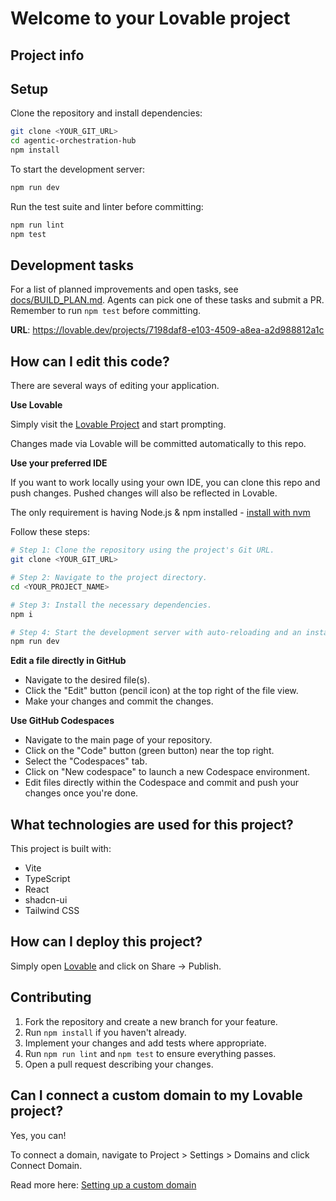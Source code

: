 # Welcome to your Lovable project

## Project info

## Setup

Clone the repository and install dependencies:

```sh
git clone <YOUR_GIT_URL>
cd agentic-orchestration-hub
npm install
```

To start the development server:

```sh
npm run dev
```

Run the test suite and linter before committing:

```sh
npm run lint
npm test
```

## Development tasks

For a list of planned improvements and open tasks, see [docs/BUILD_PLAN.md](docs/BUILD_PLAN.md). Agents can pick one of these tasks and submit a PR. Remember to run `npm test` before committing.


**URL**: https://lovable.dev/projects/7198daf8-e103-4509-a8ea-a2d988812a1c

## How can I edit this code?

There are several ways of editing your application.

**Use Lovable**

Simply visit the [Lovable Project](https://lovable.dev/projects/7198daf8-e103-4509-a8ea-a2d988812a1c) and start prompting.

Changes made via Lovable will be committed automatically to this repo.

**Use your preferred IDE**

If you want to work locally using your own IDE, you can clone this repo and push changes. Pushed changes will also be reflected in Lovable.

The only requirement is having Node.js & npm installed - [install with nvm](https://github.com/nvm-sh/nvm#installing-and-updating)

Follow these steps:

```sh
# Step 1: Clone the repository using the project's Git URL.
git clone <YOUR_GIT_URL>

# Step 2: Navigate to the project directory.
cd <YOUR_PROJECT_NAME>

# Step 3: Install the necessary dependencies.
npm i

# Step 4: Start the development server with auto-reloading and an instant preview.
npm run dev
```

**Edit a file directly in GitHub**

- Navigate to the desired file(s).
- Click the "Edit" button (pencil icon) at the top right of the file view.
- Make your changes and commit the changes.

**Use GitHub Codespaces**

- Navigate to the main page of your repository.
- Click on the "Code" button (green button) near the top right.
- Select the "Codespaces" tab.
- Click on "New codespace" to launch a new Codespace environment.
- Edit files directly within the Codespace and commit and push your changes once you're done.

## What technologies are used for this project?

This project is built with:

- Vite
- TypeScript
- React
- shadcn-ui
- Tailwind CSS

## How can I deploy this project?

Simply open [Lovable](https://lovable.dev/projects/7198daf8-e103-4509-a8ea-a2d988812a1c) and click on Share -> Publish.

## Contributing

1. Fork the repository and create a new branch for your feature.
2. Run `npm install` if you haven't already.
3. Implement your changes and add tests where appropriate.
4. Run `npm run lint` and `npm test` to ensure everything passes.
5. Open a pull request describing your changes.

## Can I connect a custom domain to my Lovable project?

Yes, you can!

To connect a domain, navigate to Project > Settings > Domains and click Connect Domain.

Read more here: [Setting up a custom domain](https://docs.lovable.dev/tips-tricks/custom-domain#step-by-step-guide)
